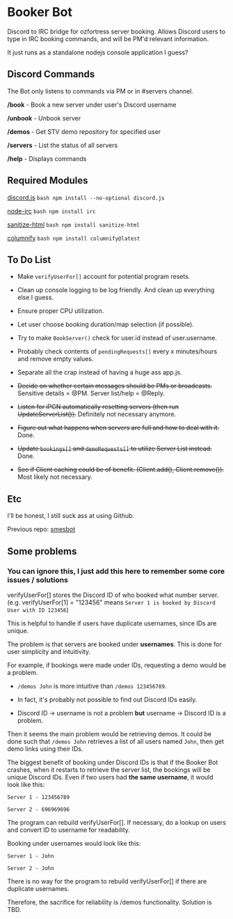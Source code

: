 ﻿# Booker Bot
Discord to IRC bridge for ozfortress server booking. Allows Discord users to type in IRC booking commands, and will be PM'd relevant information.

It just runs as a standalone nodejs console application I guess?

## Discord Commands
The Bot only listens to commands via PM or in #servers channel.

**/book** - Book a new server under user's Discord username

**/unbook** - Unbook server

**/demos <user>** - Get STV demo repository for specified user

**/servers** - List the status of all servers

**/help** - Displays commands

## Required Modules
[discord.js](https://github.com/hydrabolt/discord.js/)    ```bash npm install --no-optional discord.js```  

[node-irc](https://github.com/martynsmith/node-irc)     ```bash npm install irc```  

[sanitize-html](https://github.com/punkave/sanitize-html)     ```bash npm install sanitize-html```  

[columnify](https://github.com/timoxley/columnify)     ```bash npm install columnify@latest```  

## To Do List
- Make ```verifyUserFor[]``` account for potential program resets.

- Clean up console logging to be log friendly. And clean up everything else I guess.

- Ensure proper CPU utilization.

- Let user choose booking duration/map selection (if possible).

- Try to make ```BookServer()``` check for user.id instead of user.username.

- Probably check contents of ```pendingRequests[]``` every x minutes/hours and remove empty values.

- Separate all the crap instead of having a huge ass app.js.

- ~~Decide on whether certain messages should be PMs or broadcasts.~~ Sensitive details = @PM. Server list/help = @Reply.

- ~~Listen for iPGN automatically resetting servers (then run UpdateServerList()).~~ Definitely not necessary anymore.

- ~~Figure out what happens when servers are full and how to deal with it.~~ Done.

- ~~Update ```bookings[]``` and ```demoRequests[]``` to utilize Server List instead.~~ Done.

- ~~See if Client caching could be of benefit. (Client.add(), Client.remove()).~~ Most likely not necessary.

## Etc
I'll be honest, I still suck ass at using Github.

Previous repo: [smesbot](https://github.com/bryjch/smesbot)

## Some problems

### You can ignore this, I just add this here to remember some core issues / solutions

verifyUserFor[] stores the Discord ID of who booked what number server. (e.g. verifyUserFor[1] = "123456" means ``Server 1 is booked by Discord User with ID 123456``)

This is helpful to handle if users have duplicate usernames, since IDs are unique.

The problem is that servers are booked under **usernames**. This is done for user simplicity and intuitivity.

For example, if bookings were made under IDs, requesting a demo would be a problem.

- ``/demos John`` is more intuitive than ``/demos 123456789``. 

- In fact, it's probably not possible to find out Discord IDs easily.

- Discord ID -> username is not a problem **but** username -> Discord ID is a problem.

Then it seems the main problem would be retrieving demos. It could be done such that  ``/demos John`` retrieves a list of all users named ``John``, then get demo links using their IDs.

The biggest benefit of booking under Discord IDs is that if the Booker Bot crashes, when it restarts to retrieve the server list, the bookings will be unique Discord IDs. Even if two users had **the same username**, it would look like this:

``` Server 1 - 123456789 ```

``` Server 2 - 696969696 ```

The program can rebuild verifyUserFor[]. If necessary, do a lookup on users and convert ID to username for readability.


Booking under usernames would look like this:

``` Server 1 - John ```

``` Server 2 - John ```

There is no way for the program to rebuild verifyUserFor[] if there are duplicate usernames.


Therefore, the sacrifice for reliability is /demos <user> functionality. Solution is TBD.